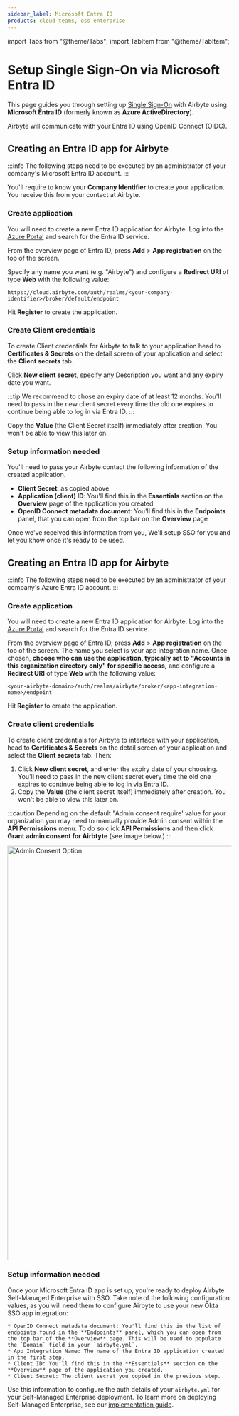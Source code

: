 ```yaml
---
sidebar_label: Microsoft Entra ID
products: cloud-teams, oss-enterprise
---
```


import Tabs from "@theme/Tabs"; import TabItem from "@theme/TabItem";

# Setup Single Sign-On via Microsoft Entra ID

This page guides you through setting up [Single Sign-On](../sso.md) with Airbyte using **Microsoft
Entra ID** (formerly known as **Azure ActiveDirectory**).

Airbyte will communicate with your Entra ID using OpenID Connect (OIDC).

<Tabs groupId="cloud-hosted">
<TabItem value="Cloud" label="Cloud">

## Creating an Entra ID app for Airbyte

:::info The following steps need to be executed by an administrator of your company's Microsoft
Entra ID account. :::

You'll require to know your **Company Identifier** to create your application. You receive this from
your contact at Airbyte.

### Create application

You will need to create a new Entra ID application for Airbyte. Log into the
[Azure Portal](https://portal.azure.com/) and search for the Entra ID service.

From the overview page of Entra ID, press **Add** > **App registration** on the top of the screen.

Specify any name you want (e.g. "Airbyte") and configure a **Redirect URI** of type **Web** with the
following value:

```
https://cloud.airbyte.com/auth/realms/<your-company-identifier>/broker/default/endpoint
```

Hit **Register** to create the application.

### Create Client credentials

To create Client credentials for Airbyte to talk to your application head to **Certificates &
Secrets** on the detail screen of your application and select the **Client secrets** tab.

Click **New client secret**, specify any Description you want and any expiry date you want.

:::tip We recommend to chose an expiry date of at least 12 months. You'll need to pass in the new
client secret every time the old one expires to continue being able to log in via Entra ID. :::

Copy the **Value** (the Client Secret itself) immediately after creation. You won't be able to view
this later on.

### Setup information needed

You'll need to pass your Airbyte contact the following information of the created application.

- **Client Secret**: as copied above
- **Application (client) ID**: You'll find this in the **Essentials** section on the **Overview**
  page of the application you created
- **OpenID Connect metadata document**: You'll find this in the **Endpoints** panel, that you can
  open from the top bar on the **Overview** page

Once we've received this information from you, We'll setup SSO for you and let you know once it's
ready to be used.

</TabItem>
<TabItem value="Self-Managed" label="Self-Managed">

## Creating an Entra ID app for Airbyte

:::info The following steps need to be executed by an administrator of your company's Azure Entra ID
account. :::

### Create application

You will need to create a new Entra ID application for Airbyte. Log into the
[Azure Portal](https://portal.azure.com/) and search for the Entra ID service.

From the overview page of Entra ID, press **Add** > **App registration** on the top of the screen.
The name you select is your app integration name. Once chosen, **choose who can use the application,
typically set to "Accounts in this organization directory only" for specific access,** and configure
a **Redirect URI** of type **Web** with the following value:

```
<your-airbyte-domain>/auth/realms/airbyte/broker/<app-integration-name>/endpoint
```

Hit **Register** to create the application.

### Create client credentials

To create client credentials for Airbyte to interface with your application, head to **Certificates
& Secrets** on the detail screen of your application and select the **Client secrets** tab. Then:

1. Click **New client secret**, and enter the expiry date of your choosing. You'll need to pass in
   the new client secret every time the old one expires to continue being able to log in via Entra
   ID.
2. Copy the **Value** (the client secret itself) immediately after creation. You won't be able to
   view this later on.

:::caution Depending on the default "Admin consent require' value for your organization you may need
to manually provide Admin consent within the **API Permissions** menu. To do so click **API
Permissions** and then click **Grant admin consent for Airbtyte** (see image below.) :::

<img width="928" alt="Admin Consent Option" src="https://github.com/airbytehq/airbyte/assets/156025126/30818c10-de4f-4411-ba1d-8d82b74326fd" />

### Setup information needed

Once your Microsoft Entra ID app is set up, you're ready to deploy Airbyte Self-Managed Enterprise
with SSO. Take note of the following configuration values, as you will need them to configure
Airbyte to use your new Okta SSO app integration:

    * OpenID Connect metadata document: You'll find this in the list of endpoints found in the **Endpoints** panel, which you can open from the top bar of the **Overview** page. This will be used to populate the `Domain` field in your `airbyte.yml`.
    * App Integration Name: The name of the Entra ID application created in the first step.
    * Client ID: You'll find this in the **Essentials** section on the **Overview** page of the application you created.
    * Client Secret: The client secret you copied in the previous step.

Use this information to configure the auth details of your `airbyte.yml` for your Self-Managed
Enterprise deployment. To learn more on deploying Self-Managed Enterprise, see our
[implementation guide](/enterprise-setup/implementation-guide).

</TabItem>
</Tabs>
